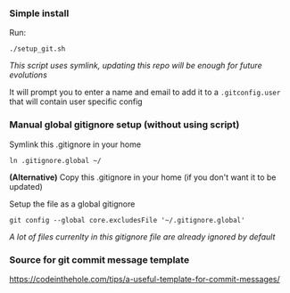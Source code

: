 ### Simple install

Run:
```shell
./setup_git.sh
```
*This script uses symlink, updating this repo will be enough for future evolutions*

It will prompt you to enter a name and email to add it to a `.gitconfig.user` that will contain user specific config

### Manual global gitignore setup (without using script)

Symlink this .gitignore in your home

```shell
ln .gitignore.global ~/
```

**(Alternative)** Copy this .gitignore in your home (if you don't want it to be updated)

Setup the file as a global gitignore
```shell
git config --global core.excludesFile '~/.gitignore.global'
```
*A lot of files currenlty in this gitignore file are already ignored by default*

### Source for git commit message template
https://codeinthehole.com/tips/a-useful-template-for-commit-messages/